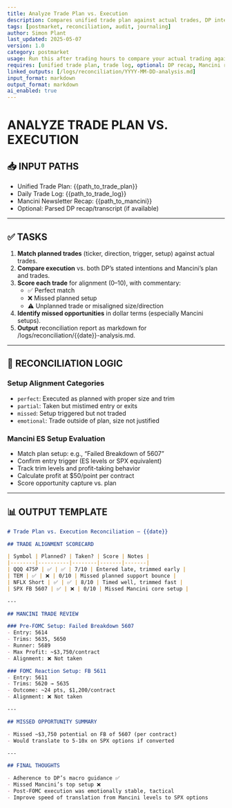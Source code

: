 ```yaml
---
title: Analyze Trade Plan vs. Execution  
description: Compares unified trade plan against actual trades, DP intent, and Mancini execution.  
tags: [postmarket, reconciliation, audit, journaling]  
author: Simon Plant  
last_updated: 2025-05-07  
version: 1.0  
category: postmarket  
usage: Run this after trading hours to compare your actual trading against the trade plan and moderator guidance.  
requires: [unified trade plan, trade log, optional: DP recap, Mancini recap]  
linked_outputs: [/logs/reconciliation/YYYY-MM-DD-analysis.md]  
input_format: markdown  
output_format: markdown  
ai_enabled: true  
---
```


# ANALYZE TRADE PLAN VS. EXECUTION

## 📥 INPUT PATHS

- Unified Trade Plan: {{path_to_trade_plan}}
- Daily Trade Log: {{path_to_trade_log}}
- Mancini Newsletter Recap: {{path_to_mancini}}
- Optional: Parsed DP recap/transcript (if available)

---

## ✅ TASKS

1. **Match planned trades** (ticker, direction, trigger, setup) against actual trades.
2. **Compare execution** vs. both DP’s stated intentions and Mancini’s plan and trades.
3. **Score each trade** for alignment (0–10), with commentary:
   - ✅ Perfect match
   - ❌ Missed planned setup
   - ⚠️ Unplanned trade or misaligned size/direction
4. **Identify missed opportunities** in dollar terms (especially Mancini setups).
5. **Output** reconciliation report as markdown for /logs/reconciliation/{{date}}-analysis.md.

---

## 🧠 RECONCILIATION LOGIC

### Setup Alignment Categories

- `perfect`: Executed as planned with proper size and trim
- `partial`: Taken but mistimed entry or exits
- `missed`: Setup triggered but not traded
- `emotional`: Trade outside of plan, size not justified

### Mancini ES Setup Evaluation

- Match plan setup: e.g., “Failed Breakdown of 5607”
- Confirm entry trigger (ES levels or SPX equivalent)
- Track trim levels and profit-taking behavior
- Calculate profit at $50/point per contract
- Score opportunity capture vs. plan

---

## 📊 OUTPUT TEMPLATE

```markdown
# Trade Plan vs. Execution Reconciliation — {{date}}

## TRADE ALIGNMENT SCORECARD

| Symbol | Planned? | Taken? | Score | Notes |
|--------|----------|--------|-------|-------|
| QQQ 475P | ✅ | ✅ | 7/10 | Entered late, trimmed early |
| TEM | ✅ | ❌ | 0/10 | Missed planned support bounce |
| NFLX Short | ✅ | ✅ | 8/10 | Timed well, trimmed fast |
| SPX FB 5607 | ✅ | ❌ | 0/10 | Missed Mancini core setup |

---

## MANCINI TRADE REVIEW

### Pre-FOMC Setup: Failed Breakdown 5607
- Entry: 5614
- Trims: 5635, 5650
- Runner: 5689
- Max Profit: ~$3,750/contract
- Alignment: ❌ Not taken

### FOMC Reaction Setup: FB 5611
- Entry: 5611
- Trims: 5620 → 5635
- Outcome: ~24 pts, $1,200/contract
- Alignment: ❌ Not taken

---

## MISSED OPPORTUNITY SUMMARY

- Missed ~$3,750 potential on FB of 5607 (per contract)
- Would translate to 5-10x on SPX options if converted

---

## FINAL THOUGHTS

- Adherence to DP’s macro guidance ✅
- Missed Mancini’s top setup ❌
- Post-FOMC execution was emotionally stable, tactical
- Improve speed of translation from Mancini levels to SPX options
```
